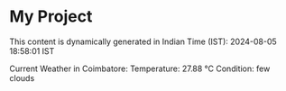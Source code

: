 # My Project

This content is dynamically generated in Indian Time (IST): 2024-08-05 18:58:01 IST


Current Weather in Coimbatore:
Temperature: 27.88 °C
Condition: few clouds
